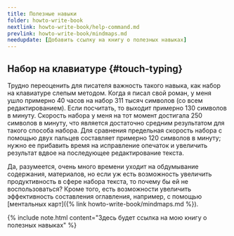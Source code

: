 ```yaml
---
title: Полезные навыки
folder: howto-write-book
nextlink: howto-write-book/help-command.md
prevlink: howto-write-book/mindmaps.md
needupdate: [Добавить ссылку на книгу о полезных навыках]
---
```


## Набор на клавиатуре {#touch-typing}

Трудно переоценить для писателя важность такого навыка, как набор на
клавиатуре слепым методом.  Когда я писал свой роман, у меня ушло
примерно 40 часов на набор 311 тысяч символов (со всем
редактированием).  Если посчитать, то выходит примерно 130 символов в
минуту.  Скорость набора у меня на тот момент достигала 250 символов в
минуту, что является достаточно средним результатом для такого способа
набора.  Для сравнения предельная скорость набора с помощью двух
пальцев составляет примерно 120 символов в минуту; нужно ее прибавить
время на исправление опечаток и увеличить результат вдвое на
последующее редактирование текста.

Да, разумеется, очень много времени уходит на обдумывание содержания,
материалов, но если уж есть возможность увеличить продуктивность в
сфере набора текста, то почему бы ей не воспользоваться?  Кроме того,
есть возможности увеличить эффективность составления оглавления,
например, с помощью [ментальных карт]({% link
howto-write-book/mindmaps.md %}).

{% include note.html content="Здесь будет ссылка на мою книгу о
полезных навыках" %}
